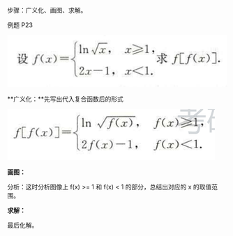 步骤：广义化、画图、求解。

例题 P23

![](https://raw.githubusercontent.com/darktimer/Gallery/master/Calculous/1.1.1.PNG)

**广义化：**先写出代入复合函数后的形式 

![](https://raw.githubusercontent.com/darktimer/Gallery/master/Calculous/1.1.1-1.PNG)

**画图：**



分析：这时分析图像上 f(x) >= 1 和 f(x) < 1 的部分，总结出对应的 x 的取值范围。

**求解：**



最后化解。

